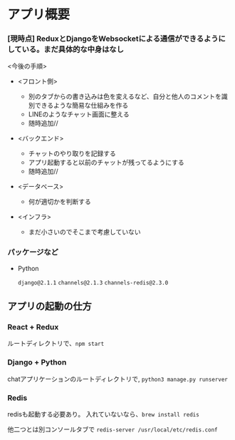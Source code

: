 # アプリ概要
### [現時点] ReduxとDjangoをWebsocketによる通信ができるようにしている。まだ具体的な中身はなし

<今後の手順>
- <フロント側>
  - 別のタブからの書き込みは色を変えるなど、自分と他人のコメントを識別できるような簡易な仕組みを作る
  - LINEのようなチャット画面に整える
  - 随時追加//

- <バックエンド>
  - チャットのやり取りを記録する
  - アプリ起動すると以前のチャットが残ってるようにする
  - 随時追加//

- <データベース>
  - 何が適切かを判断する
  
- <インフラ>
  - まだ小さいのでそこまで考慮していない

### パッケージなど

- Python

  `django@2.1.1` `channels@2.1.3` `channels-redis@2.3.0`
  
## アプリの起動の仕方

### React + Redux
ルートディレクトリで、`npm start`

### Django + Python
chatアプリケーションのルートディレクトリで, `python3 manage.py runserver`

### Redis
redisも起動する必要あり。
入れていないなら、`brew install redis`

他二つとは別コンソールタブで `redis-server /usr/local/etc/redis.conf`
